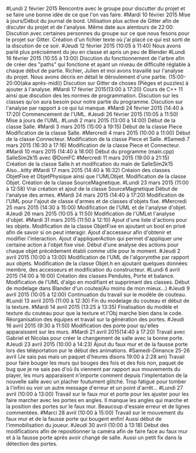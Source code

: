 #Lundi 2 février 2015
	Rencontre avec le groupe pour discutter du projet et se faire une bonne idée de ce que l'on vas faire.
#Mardi 10 février 2015
	Mise à jours/Début du journal de bord.
	Utilisation plus active de Gitter afin de discuter du projet et de l'analyse.
		Même date aux alentours de 22:00:
	Discution avec certaines personnes du groupe sur ce que nous fesons pour le projet sur Gitter.
	Création d'un fichier texte où j'ai placé ce qui est sorti de la discution de ce soir.
#Jeudi 12 février 2015 (10:05 à 11:40)
	Nous avons parlé plus précisément du jeu en classe et apris un peu de Blender
#Lundi 16 février 2015 (10:55 à 13:00)
	Discution du fonctionnement de l'arbre afin de créer des "paths" qui fonctione et ayant un niveau de difficulté réglable à chaque début de partie.
 	Richier, Julien et moi avons travaillé sur l'analyse du projet. Nous avons décris en détail le déroulement d'une partie.
			(15:00-20:00(aka après-midi))
	Discution sur Gitter de choses (Pièges et puzzles) à ajouter à l'analyse.
#Mardi 17 février 2015(13:00 à 17:20)
	Cours de C++ 11 ainsi que discution des les normes de programmation.
	Discution sur les classes qu'on aura besoin pour notre partie du programme.
	Discution sur l'analyse par rapport à ce qui lui manque.
#Mardi 24 février 2015 (14:40 à 17:20)
	Commencement de l'UML.
#Jeudi 26 février 2015 (10:05 à 11:50)
	Mise à jours de l'UML.
#Lundi 2 mars 2015 (13:00 à 14:00)
	Début de la classe Salle.
#Mardi 3 mars 2015 (15:00 à 19:15)
	Début de la classe Piece
	Modification de la classe Salle.
#Mercredi 4 mars 2015 (10:00 à 11:00)
	Début de la classe Connecteur.
	Modification de la classe Piece et Salle.
#Samedi 7 mars 2015 (16:30 à 17:16)
	Modification de la classe Piece et Connecteur.
#Mardi 10 mars 2015 (14:40 à 18:00)
	Début du programme (main.cpp) SalleSim2k15 avec @DomFC
#Mercredi 11 mars 2015 (19:00 à 21:15)
	Création de la classe Salle.h et modification du main de SalleSim2k15
	Also...kitty 
#Mardi 17 mars 2015 (14:40 à 16:32)
	Créaion des classes ObjetFixe et ObjetPhysique ainsi que l'UMLObjet.
	Modification de la classe Objet.
	Création de la classe SourceMagnetique. 
#Lundi 23 mars 2015 (11:00 à 12:58)
	Vrai création et ajout de la classe SourceMagnetique
	Début de l'analyse des armes.
#Mardi 24 mars 2015 (14:40 à 17:20)
	Modification de l'UML pour l'ajout de classe d'armes et de classes d'objets fixe.
#Mercredi 25 mars 2015 (14:30 à 15:00)
	Modification de l'UML et de l'analyse d'objet.
#Jeudi 26 mars 2015 (10:05 à 11:50)
	Modification de l'UMLet l'analyse d'objet.
#Mardi 31 mars 2015 (11:50 à 12:10)
	Ajout d'une liste d'actions pour les objets.
	Modification de la classe ObjetFixe en ajoutant un bool en privé afin de savoir si on peut interagir. Ajout d'accesseur afin d'obtenir et modifier l'interaction. Ajout d'appliquerAction qui permet d'appliquer une certaine action à l'objet fixe visé.
	Début d'une analyse des actions pour chaque objet précédement établi comme utile pour le moment.
#Jeudi 2 avril 2015 (10:00 à 13:00)
	Modification de l'UML de l'algorymthe par rapport aux objets.
	Modification de la classe Objet.h en ajoutant quelques données membre, des accesseurs et modification du constructeur.
#Lundi 6 avril 2015 (14:00 à 16:00)
	Création des classes Pendules, Porte et balance.
	Modification de l'UML d'algo en modifiant et supprimant des classes.
	Début de modelage dans Blander d'un coutea(Au moins de mon mieux...)
#Jeudi 9 avril 2015 (10:05 à 12:00)
	Continuation du travail sur le modèle de couteau.
#Lundi 13 avril 2015 (11:00 à 12:30)
	Fin du modelage du couteau et début de la texture.
#Mardi 14 avril 2015 (13:25 à 13:35)
	Finalisation du modèle et texture du couteau pour que la texture et l'Obj marche bien dans le code.
	Réorganisation des équipes et travail sur la génération des portes.
#Jeudi 16 avril 2015 (9:30 à 11:50)
	Modification des porte pour qu'elles apparaissent sur les murs.
#Mardi 21 avril 2015(14:40 à 17:20)
	Travail avec Gabriel et Nicolas pour créer le changement de salle avec la bonne porte.
#Jeudi 23 avril 2015 (10:00 à 14:23)
	Ajout du faux mur et de la fausse porte lors des téléportation pur le début des animations.
#Samedi-Dimance 25-26 avril (Je sais pas mais un paquet d'heures disons 19:00 à 2:28 am)
	Travail pour faire bouger les murs qui bouges des fois et des fois non, paquet de bug que je ne sais pas d'où ils viennent par rapport aux mouvements du player, les murs apparaisent n'importe comment depuis l'implentation de la nouvelle salle avec un placher foutument glitché. Trop fatigué pour tomber à l'infini ou voir un autre message d'erreur et un point d'arrêt...
#Lundi 27 avril (10:00 à 13:00)
	Travail sur le faux mur et porte pour les ajuster pour les faire marcher avec les portes en angles. Il manque les angles qui marche et la position des portes sur le faux mur. Beaucoup d'essaie erreur et de lignes commentées.
#Marci 28 avril (10:00 à 15:00)
	Travail sur le mouvement du faux mur et de la fausse porte qui bougent enfin! Aussi début de l'immobilisation du joueur.
#Jeudi 30 avril (10:00 à 13:18)
	Début des modifications afin de repositionner la caméra afin de faire face au faux mur et à la fausse porte après avoir changé de salle. Aussi un petit fix dans la détection des portes.